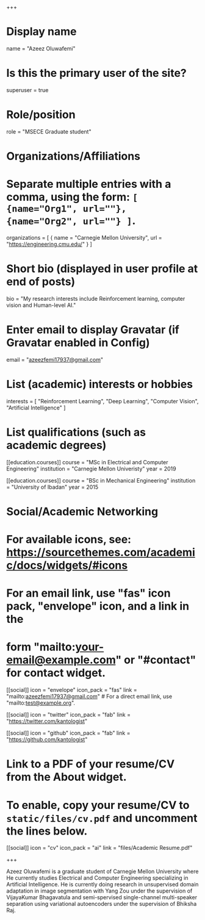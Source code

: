 +++
# Display name
name = "Azeez Oluwafemi"

# Is this the primary user of the site?
superuser = true

# Role/position
role = "MSECE Graduate student"

# Organizations/Affiliations
#   Separate multiple entries with a comma, using the form: `[ {name="Org1", url=""}, {name="Org2", url=""} ]`.
organizations = [ { name = "Carnegie Mellon University", url = "https://engineering.cmu.edu/" } ]

# Short bio (displayed in user profile at end of posts)
bio = "My research interests include Reinforcement learning, computer vision and Human-level AI."

# Enter email to display Gravatar (if Gravatar enabled in Config)
email = "azeezfemi17937@gmail.com"

# List (academic) interests or hobbies
interests = [
  "Reinforcement Learning",
  "Deep Learning",
  "Computer Vision",
  "Artificial Intelligence"
]

# List qualifications (such as academic degrees)
[[education.courses]]
  course = "MSc in Electrical and Computer Engineering"
  institution = "Carnegie Mellon Univeristy"
  year = 2019

[[education.courses]]
  course = "BSc in Mechanical Engineering"
  institution = "University of Ibadan"
  year = 2015

# Social/Academic Networking
# For available icons, see: https://sourcethemes.com/academic/docs/widgets/#icons
#   For an email link, use "fas" icon pack, "envelope" icon, and a link in the
#   form "mailto:your-email@example.com" or "#contact" for contact widget.

[[social]]
  icon = "envelope"
  icon_pack = "fas"
  link = "mailto:azeezfemi17937@gmail.com"  # For a direct email link, use "mailto:test@example.org".

[[social]]
  icon = "twitter"
  icon_pack = "fab"
  link = "https://twitter.com/kantologist"


[[social]]
  icon = "github"
  icon_pack = "fab"
  link = "https://github.com/kantologist"

# Link to a PDF of your resume/CV from the About widget.
# To enable, copy your resume/CV to `static/files/cv.pdf` and uncomment the lines below.
 [[social]]
   icon = "cv"
   icon_pack = "ai"
   link = "files/Academic Resume.pdf"

+++

Azeez Oluwafemi is a graduate student of Carnegie Mellon University where He currently studies Electrical and Computer Engineering specializing in Artificial Intelligence. He is currently doing research in unsupervised domain adaptation in image segmentation with Yang Zou under the supervision of VijayaKumar Bhagavatula and semi-spervised single-channel multi-speaker separation using variational autoencoders under the supervision of Bhiksha Raj. 
